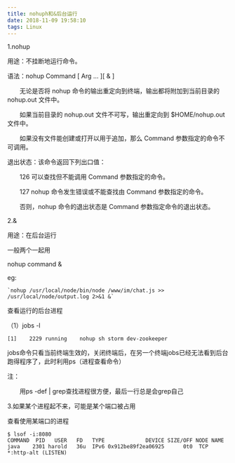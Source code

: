 ```yaml
---
title: nohuph和&后台运行
date: 2018-11-09 19:58:10
tags: Linux
---
```


1.nohup

用途：不挂断地运行命令。

语法：nohup Command \[ Arg … ][ & ]

　　无论是否将 nohup 命令的输出重定向到终端，输出都将附加到当前目录的 nohup.out 文件中。

　　如果当前目录的 nohup.out 文件不可写，输出重定向到 $HOME/nohup.out 文件中。

　　如果没有文件能创建或打开以用于追加，那么 Command 参数指定的命令不可调用。

<!-- more-->

退出状态：该命令返回下列出口值： 　　

　　126 可以查找但不能调用 Command 参数指定的命令。 　　

　　127 nohup 命令发生错误或不能查找由 Command 参数指定的命令。 　　

　　否则，nohup 命令的退出状态是 Command 参数指定命令的退出状态。

2.&

用途：在后台运行

一般两个一起用

nohup command &

eg:

```
`nohup /usr/local/node/bin/node /www/im/chat.js >> /usr/local/node/output.log 2>&1 &`
```

查看运行的后台进程

（1）jobs -l

`[1]    2229 running    nohup sh storm dev-zookeeper`

jobs命令只看当前终端生效的，关闭终端后，在另一个终端jobs已经无法看到后台跑得程序了，此时利用ps（进程查看命令）

注：

　　用ps -def | grep查找进程很方便，最后一行总是会grep自己

3.如果某个进程起不来，可能是某个端口被占用

查看使用某端口的进程

```shell
$ lsof -i:8080
COMMAND  PID   USER   FD   TYPE             DEVICE SIZE/OFF NODE NAME
java    2301 harold   36u  IPv6 0x912be89f2ea06925      0t0  TCP *:http-alt (LISTEN)
```

